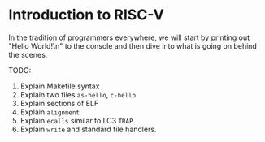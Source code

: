# Introduction to RISC-V 

In the tradition of programmers everywhere, we will start by printing out
"Hello World!\n" to the console and then dive into what is going on behind the scenes. 


TODO: 

 1. Explain Makefile syntax 
 1. Explain two files `as-hello`, `c-hello`
 1. Explain sections of ELF
 1. Explain `alignment`
 1. Explain `ecalls` similar to LC3 `TRAP`
 1. Explain `write` and standard file handlers. 
